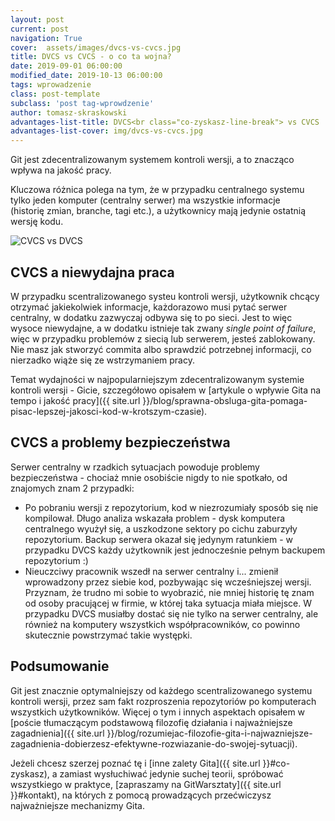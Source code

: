 ```yaml
---
layout: post
current: post
navigation: True
cover:  assets/images/dvcs-vs-cvcs.jpg
title: DVCS vs CVCS - o co ta wojna?
date: 2019-09-01 06:00:00
modified_date: 2019-10-13 06:00:00
tags: wprowadzenie
class: post-template
subclass: 'post tag-wprowdzenie'
author: tomasz-skraskowski
advantages-list-title: DVCS<br class="co-zyskasz-line-break"> vs CVCS
advantages-list-cover: img/dvcs-vs-cvcs.jpg
---
```


Git jest zdecentralizowanym systemem kontroli wersji, a to znacząco wpływa na jakość pracy.

Kluczowa różnica polega na tym, że w przypadku centralnego systemu tylko jeden komputer (centralny serwer) ma 
wszystkie informacje (historię zmian, branche, tagi etc.), a użytkownicy mają jedynie ostatnią wersję kodu.

![CVCS vs DVCS](/assets/images/dvcs-vs-cvcs-diagram.jpg "Diagram porównujący DVCS do CVCS")

## CVCS a niewydajna praca
W przypadku scentralizowanego systeu kontroli wersji, użytkownik chcący otrzymać jakiekolwiek informacje, każdorazowo musi pytać serwer centralny, w dodatku zazwyczaj odbywa się to po sieci.
Jest to więc wysoce niewydajne, a w dodatku istnieje tak zwany _single point of failure_, więc w przypadku problemów z siecią lub serwerem, jesteś zablokowany.
Nie masz jak stworzyć commita albo sprawdzić potrzebnej informacji, co nierzadko wiąże się ze wstrzymaniem pracy.

Temat wydajności w najpopularniejszym zdecentralizowanym systemie kontroli wersji - Gicie, szczegółowo opisałem w [artykule o wpływie Gita na tempo i jakość pracy]({{ site.url }}/blog/sprawna-obsluga-gita-pomaga-pisac-lepszej-jakosci-kod-w-krotszym-czasie).

## CVCS a problemy bezpieczeństwa
Serwer centralny w rzadkich sytuacjach powoduje problemy bezpieczeństwa - chociaż mnie osobiście nigdy to nie spotkało, od znajomych znam 2 przypadki:
- Po pobraniu wersji z repozytorium, kod w niezrozumiały sposób się nie kompilował. Długo analiza wskazała problem - dysk komputera centralnego wyużył się, a uszkodzone sektory po cichu zaburzyły repozytorium. Backup serwera okazał się jedynym ratunkiem - w przypadku DVCS każdy użytkownik jest jednocześnie pełnym backupem repozytorium :)
- Nieuczciwy pracownik wszedł na serwer centralny i... zmienił wprowadzony przez siebie kod, pozbywając się wcześniejszej wersji. Przyznam, że trudno mi sobie to wyobrazić, nie mniej historię tę znam od osoby pracującej w firmie, w której taka sytuacja miała miejsce. W przypadku DVCS musiałby dostać się nie tylko na serwer centralny, ale również na komputery wszystkich współpracowników, co powinno skutecznie powstrzymać takie występki.

## Podsumowanie
Git jest znacznie optymalniejszy od każdego scentralizowanego systemu kontroli wersji, przez sam fakt rozproszenia repozytoriów po komputerach wszystkich użytkowników.
Więcej o tym i innych aspektach opisałem w [poście tłumaczącym podstawową filozofię działania i najważniejsze zagadnienia]({{ site.url }}/blog/rozumiejac-filozofie-gita-i-najwazniejsze-zagadnienia-dobierzesz-efektywne-rozwiazanie-do-swojej-sytuacji).

Jeżeli chcesz szerzej poznać tę i [inne zalety Gita]({{ site.url }}#co-zyskasz), a zamiast wysłuchiwać jedynie suchej teorii, spróbować wszystkiego w praktyce, [zapraszamy na GitWarsztaty]({{ site.url }}#kontakt), na których z pomocą prowadzących przećwiczysz najważniejsze mechanizmy Gita.
